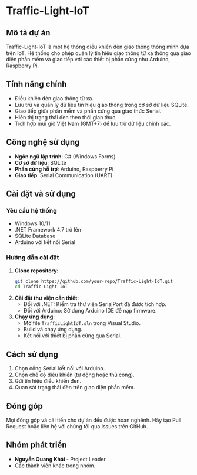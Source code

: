 
# Traffic-Light-IoT

## Mô tả dự án
Traffic-Light-IoT là một hệ thống điều khiển đèn giao thông thông minh dựa trên IoT. Hệ thống cho phép quản lý tín hiệu giao thông từ xa thông qua giao diện phần mềm và giao tiếp với các thiết bị phần cứng như Arduino, Raspberry Pi.

## Tính năng chính
- Điều khiển đèn giao thông từ xa.
- Lưu trữ và quản lý dữ liệu tín hiệu giao thông trong cơ sở dữ liệu SQLite.
- Giao tiếp giữa phần mềm và phần cứng qua giao thức Serial.
- Hiển thị trạng thái đèn theo thời gian thực.
- Tích hợp múi giờ Việt Nam (GMT+7) để lưu trữ dữ liệu chính xác.

## Công nghệ sử dụng
- **Ngôn ngữ lập trình**: C# (Windows Forms)
- **Cơ sở dữ liệu**: SQLite
- **Phần cứng hỗ trợ**: Arduino, Raspberry Pi
- **Giao tiếp**: Serial Communication (UART)

## Cài đặt và sử dụng
### Yêu cầu hệ thống
- Windows 10/11
- .NET Framework 4.7 trở lên
- SQLite Database
- Arduino với kết nối Serial

### Hướng dẫn cài đặt
1. **Clone repository**:
   ```bash
   git clone https://github.com/your-repo/Traffic-Light-IoT.git
   cd Traffic-Light-IoT
   ```
2. **Cài đặt thư viện cần thiết**:
   - Đối với .NET: Kiểm tra thư viện SerialPort đã được tích hợp.
   - Đối với Arduino: Sử dụng Arduino IDE để nạp firmware.
3. **Chạy ứng dụng**:
   - Mở file `TrafficLightIoT.sln` trong Visual Studio.
   - Build và chạy ứng dụng.
   - Kết nối với thiết bị phần cứng qua Serial.

## Cách sử dụng
1. Chọn cổng Serial kết nối với Arduino.
2. Chọn chế độ điều khiển (tự động hoặc thủ công).
3. Gửi tín hiệu điều khiển đèn.
4. Quan sát trạng thái đèn trên giao diện phần mềm.

## Đóng góp
Mọi đóng góp và cải tiến cho dự án đều được hoan nghênh. Hãy tạo Pull Request hoặc liên hệ với chúng tôi qua Issues trên GitHub.

## Nhóm phát triển
- **Nguyễn Quang Khải** - Project Leader
- Các thành viên khác trong nhóm.
